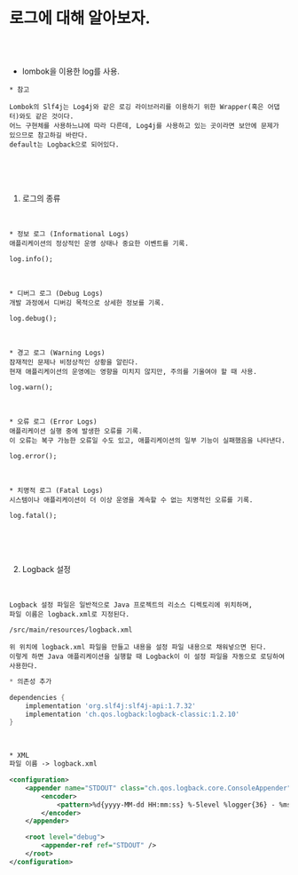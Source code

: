 # 로그에 대해 알아보자.

<br /><br />

* lombok을 이용한 log를 사용.
```
* 참고

Lombok의 Slf4j는 Log4j와 같은 로깅 라이브러리를 이용하기 위한 Wrapper(혹은 어댑터)와도 같은 것이다.
어느 구현체를 사용하느냐에 따라 다른데, Log4j를 사용하고 있는 곳이라면 보안에 문제가 있으므로 참고하길 바란다.
default는 Logback으로 되어있다.
```

<br /><br /><br />

1. 로그의 종류

<br />

```
* 정보 로그 (Informational Logs)
애플리케이션의 정상적인 운영 상태나 중요한 이벤트를 기록.

log.info();
```

<br />

```
* 디버그 로그 (Debug Logs)
개발 과정에서 디버깅 목적으로 상세한 정보를 기록.

log.debug();
```

<br />

```
* 경고 로그 (Warning Logs)
잠재적인 문제나 비정상적인 상황을 알린다.
현재 애플리케이션의 운영에는 영향을 미치지 않지만, 주의를 기울여야 할 때 사용.

log.warn();
```

<br />

```
* 오류 로그 (Error Logs)
애플리케이션 실행 중에 발생한 오류를 기록.
이 오류는 복구 가능한 오류일 수도 있고, 애플리케이션의 일부 기능이 실패했음을 나타낸다.

log.error();
```

<br />

```
* 치명적 로그 (Fatal Logs)
시스템이나 애플리케이션이 더 이상 운영을 계속할 수 없는 치명적인 오류를 기록.

log.fatal();
```

<br /><br /><br />

2. Logback 설정

<br />

```
Logback 설정 파일은 일반적으로 Java 프로젝트의 리소스 디렉토리에 위치하며,
파일 이름은 logback.xml로 지정된다.

/src/main/resources/logback.xml

위 위치에 logback.xml 파일을 만들고 내용을 설정 파일 내용으로 채워넣으면 된다.
이렇게 하면 Java 애플리케이션을 실행할 때 Logback이 이 설정 파일을 자동으로 로딩하여 사용한다.
```
```gradle
* 의존성 추가

dependencies {
    implementation 'org.slf4j:slf4j-api:1.7.32'
    implementation 'ch.qos.logback:logback-classic:1.2.10'
}
```

<br />

```xml
* XML
파일 이름 -> logback.xml

<configuration>
    <appender name="STDOUT" class="ch.qos.logback.core.ConsoleAppender">
        <encoder>
            <pattern>%d{yyyy-MM-dd HH:mm:ss} %-5level %logger{36} - %msg%n</pattern>
        </encoder>
    </appender>

    <root level="debug">
        <appender-ref ref="STDOUT" />
    </root>
</configuration>
```
